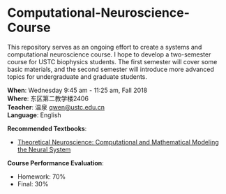 # Computational-Neuroscience-Course
This repository serves as an ongoing effort to create a systems and computational neuroscience course. I hope to develop a two-semester course for USTC biophysics students. The first semester will cover some basic materials, and the second semester will introduce more advanced topics for undergraduate and graduate students.  

**When**: Wednesday 9:45 am - 11:25 am, Fall 2018  
**Where**: 东区第二教学楼2406  
**Teacher**: 温泉 <qwen@ustc.edu.cn>  
**Language**: English  

**Recommended Textbooks**:  
- [Theoretical Neuroscience: Computational and Mathematical Modeling the Neural System](https://www.jianguoyun.com/p/DV2t9y8Qhtb2BhiZnG8)

**Course Performance Evaluation**:  
- Homework: 70%
- Final: 30%
